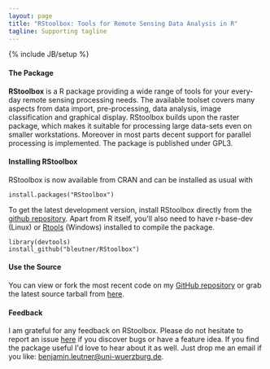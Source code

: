 ```yaml
---
layout: page
title: "RStoolbox: Tools for Remote Sensing Data Analysis in R"
tagline: Supporting tagline
---
```

{% include JB/setup %}




#### The Package
**RStoolbox** is a R package providing a wide range of tools for your every-day remote sensing processing needs. 
The available toolset covers many aspects from data import, pre-processing, data analysis, image classification and graphical display. 
RStoolbox builds upon the raster package, which makes it suitable for processing large data-sets even on smaller workstations. 
Moreover in most parts decent support for parallel processing is implemented. The package is published under GPL3.
   
   
#### Installing RStoolbox
RStoolbox is now available from CRAN and can be installed as usual with

    install.packages("RStoolbox")

To get the latest development version, install RStoolbox directly from the [github repository](http://www.github.com/bleutner/RStoolbox). Apart from R itself, you'll also need to have r-base-dev (Linux) or [Rtools](http://cran.r-project.org/bin/windows/Rtools) (Windows) installed to compile the package.

    library(devtools)
    install_github("bleutner/RStoolbox")
  


#### Use the Source
You can view or fork the most recent code on my [GitHub repository](http://www.github.com/bleutner/RStoolbox) or grab the latest source tarball from [here](https://github.com/bleutner/RStoolbox/tarball/master).
    


#### Feedback
I am grateful for any feedback on RStoolbox. Please do not hesitate to report an issue [here](https://github.com/bleutner/RStoolbox/issues) if you discover bugs or have a feature idea.
If you find the package useful I'd love to hear about it as well. Just drop me an email if you like: benjamin.leutner@uni-wuerzburg.de.






